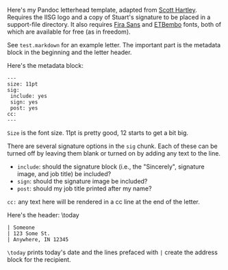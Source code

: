 Here's my Pandoc letterhead template, adapted from [Scott Hartley](https://blog.hartleygroup.org/2015/08/01/a-pandoc-template-for-letterhead/). Requires the IISG logo and a copy of Stuart's signature to be placed in a support-file directory. It also requires [Fira Sans](https://github.com/bBoxType/FiraSans) and [ETBembo](https://github.com/edwardtufte/et-book) fonts, both of which are available for free (as in freedom).

See `test.markdown` for an example letter. The important part is the metadata block in the beginning and the letter header.

Here's the metadata block:

    ---
    size: 11pt
    sig:
     include: yes
     sign: yes
     post: yes
    cc:
    ---

`Size` is the font size. 11pt is pretty good, 12 starts to get a bit big.

There are several signature options in the `sig` chunk. Each of these can be turned off by leaving them blank or turned on by adding any text to the line.

- `include`: should the signature block (i.e., the "Sincerely", signature image, and job title) be included?
- `sign`: should the signature image be included?
- `post`: should my job title printed after my name?

`cc:` any text here will be rendered in a cc line at the end of the letter.


Here's the header:
    \today
    
    | Someone
    | 123 Some St.
    | Anywhere, IN 12345
    
`\today` prints today's date and the lines prefaced with `|` create the address block for the recipient.